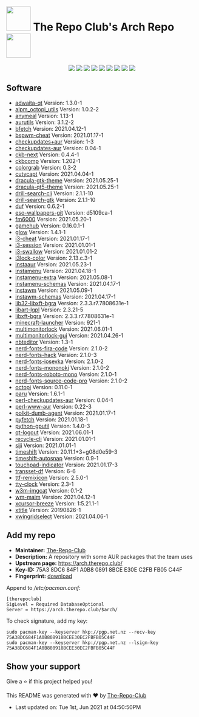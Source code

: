 # <img src='favicon.ico' width='64' height='64'> The Repo Club's Arch Repo <img src='favicon.ico' width='64' height='64'>

<p align='center'>
  <img src='https://img.shields.io/badge/Maintained-Yes-green?color=red&style=flat-square'>
  <img src='https://img.shields.io/github/last-commit/The-Repo-Club/Arch.TheRepo.Club?color=red&style=flat-square'>
  <img src='https://img.shields.io/github/repo-size/The-Repo-Club/Arch.TheRepo.Club?color=red&style=flat-square'>
  <img src='https://img.shields.io/static/v1?label=Packages&message=65&color=red&style=flat-square'>
  <img src='https://img.shields.io/static/v1?label=License&message=CC%20BY-NC-SA%204.0&color=red&style=flat-square'>
  <img src='https://img.shields.io/github/issues/The-Repo-Club/Arch.TheRepo.Club?color=red&style=flat-square'>
  <img src='https://img.shields.io/github/stars/The-Repo-Club/Arch.TheRepo.Club?color=red&style=flat-square'>
  <img src='https://img.shields.io/github/forks/The-Repo-Club/Arch.TheRepo.Club?color=red&style=flat-square'>
  <img src='https://img.shields.io/github/commit-activity/m/The-Repo-Club/Arch.TheRepo.Club?color=red&style=flat-square'>
</p>

## Software
*   [adwaita-qt](docs/adwaita-qt/) Version: 1.3.0-1
*   [alpm_octopi_utils](docs/alpm_octopi_utils/) Version: 1.0.2-2
*   [anymeal](docs/anymeal/) Version: 1.13-1
*   [aurutils](docs/aurutils/) Version: 3.1.2-2
*   [bfetch](docs/bfetch/) Version: 2021.04.12-1
*   [bspwm-cheat](docs/bspwm-cheat/) Version: 2021.01.17-1
*   [checkupdates+aur](docs/checkupdates+aur/) Version: 1-3
*   [checkupdates-aur](docs/checkupdates-aur/) Version: 0.04-1
*   [ckb-next](docs/ckb-next/) Version: 0.4.4-1
*   [ckbcomp](docs/ckbcomp/) Version: 1.202-1
*   [colorgrab](docs/colorgrab/) Version: 0.3-2
*   [cutycapt](docs/cutycapt/) Version: 2021.04.04-1
*   [dracula-gtk-theme](docs/dracula-gtk-theme/) Version: 2021.05.25-1
*   [dracula-qt5-theme](docs/dracula-qt5-theme/) Version: 2021.05.25-1
*   [drill-search-cli](docs/drill-search-cli/) Version: 2.1.1-10
*   [drill-search-gtk](docs/drill-search-gtk/) Version: 2.1.1-10
*   [duf](docs/duf/) Version: 0.6.2-1
*   [eso-wallpapers-git](docs/eso-wallpapers-git/) Version: d5109ca-1
*   [fm6000](docs/fm6000/) Version: 2021.05.20-1
*   [gamehub](docs/gamehub/) Version: 0.16.0.1-1
*   [glow](docs/glow/) Version: 1.4.1-1
*   [i3-cheat](docs/i3-cheat/) Version: 2021.01.17-1
*   [i3-session](docs/i3-session/) Version: 2021.01.01-1
*   [i3-swallow](docs/i3-swallow/) Version: 2021.01.01-2
*   [i3lock-color](docs/i3lock-color/) Version: 2.13.c.3-1
*   [instaaur](docs/instaaur/) Version: 2021.05.23-1
*   [instamenu](docs/instamenu/) Version: 2021.04.18-1
*   [instamenu-extra](docs/instamenu-extra/) Version: 2021.05.08-1
*   [instamenu-schemas](docs/instamenu-schemas/) Version: 2021.04.17-1
*   [instawm](docs/instawm/) Version: 2021.05.09-1
*   [instawm-schemas](docs/instawm-schemas/) Version: 2021.04.17-1
*   [lib32-libxft-bgra](docs/lib32-libxft-bgra/) Version: 2.3.3.r7.7808631e-1
*   [libart-lgpl](docs/libart-lgpl/) Version: 2.3.21-5
*   [libxft-bgra](docs/libxft-bgra/) Version: 2.3.3.r7.7808631e-1
*   [minecraft-launcher](docs/minecraft-launcher/) Version: 921-1
*   [multimonitorlock](docs/multimonitorlock/) Version: 2021.06.01-1
*   [multimonitorlock-gui](docs/multimonitorlock-gui/) Version: 2021.04.26-1
*   [nbteditor](docs/nbteditor/) Version: 1.3-1
*   [nerd-fonts-fira-code](docs/nerd-fonts-fira-code/) Version: 2.1.0-2
*   [nerd-fonts-hack](docs/nerd-fonts-hack/) Version: 2.1.0-3
*   [nerd-fonts-iosevka](docs/nerd-fonts-iosevka/) Version: 2.1.0-2
*   [nerd-fonts-mononoki](docs/nerd-fonts-mononoki/) Version: 2.1.0-2
*   [nerd-fonts-roboto-mono](docs/nerd-fonts-roboto-mono/) Version: 2.1.0-1
*   [nerd-fonts-source-code-pro](docs/nerd-fonts-source-code-pro/) Version: 2.1.0-2
*   [octopi](docs/octopi/) Version: 0.11.0-1
*   [paru](docs/paru/) Version: 1.6.1-1
*   [perl-checkupdates-aur](docs/perl-checkupdates-aur/) Version: 0.04-1
*   [perl-www-aur](docs/perl-www-aur/) Version: 0.22-3
*   [polkit-dumb-agent](docs/polkit-dumb-agent/) Version: 2021.01.17-1
*   [pyfetch](docs/pyfetch/) Version: 2021.01.18-1
*   [python-gputil](docs/python-gputil/) Version: 1.4.0-3
*   [qt-logout](docs/qt-logout/) Version: 2021.06.01-1
*   [recycle-cli](docs/recycle-cli/) Version: 2021.01.01-1
*   [siji](docs/siji/) Version: 2021.01.01-1
*   [timeshift](docs/timeshift/) Version: 20.11.1+3+g08d0e59-3
*   [timeshift-autosnap](docs/timeshift-autosnap/) Version: 0.9-1
*   [touchpad-indicator](docs/touchpad-indicator/) Version: 2021.01.17-3
*   [transset-df](docs/transset-df/) Version: 6-6
*   [ttf-remixicon](docs/ttf-remixicon/) Version: 2.5.0-1
*   [tty-clock](docs/tty-clock/) Version: 2.3-1
*   [w3m-imgcat](docs/w3m-imgcat/) Version: 0.1-2
*   [wm-maim](docs/wm-maim/) Version: 2021.04.12-1
*   [xcursor-breeze](docs/xcursor-breeze/) Version: 1:5.21.1-1
*   [xtitle](docs/xtitle/) Version: 20190826-1
*   [xwingridselect](docs/xwingridselect/) Version: 2021.04.06-1

## Add my repo
* **Maintainer:** [The-Repo-Club](https://aur.archlinux.org/account/The-Repo-Club/)
* **Description:**  A repository with some AUR packages that the team uses
* **Upstream page:** https://arch.therepo.club/
* **Key-ID:** 75A3 8DC6 84F1 A0B8 0891  8BCE E30E C2FB FB05 C44F 
* **Fingerprint:** [download](http://pgp.net.nz:11371/pks/lookup?op=vindex&fingerprint=on&search=0xE30EC2FBFB05C44F)

Append to */etc/pacman.conf*:
```
[therepoclub]
SigLevel = Required DatabaseOptional
Server = https://arch.therepo.club/$arch/
```
To check signature, add my key:
```
sudo pacman-key --keyserver hkp://pgp.net.nz --recv-key 75A38DC684F1A0B808918BCEE30EC2FBFB05C44F
sudo pacman-key --keyserver hkp://pgp.net.nz --lsign-key 75A38DC684F1A0B808918BCEE30EC2FBFB05C44F
```
## Show your support

Give a ⭐️ if this project helped you!

This README was generated with ❤️ by [The-Repo-Club](https://github.com/The-Repo-Club/)
*   Last updated on: Tue 1st, Jun 2021 at 04:50:50PM
